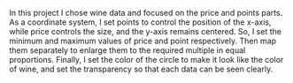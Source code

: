 
In this project I chose wine data and focused on the price and points parts.
As a coordinate system, I set points to control the position of the x-axis, while price controls the size, and the y-axis remains centered. 
So, I set the minimum and maximum values of price and point respectively.
Then map them separately to enlarge them to the required multiple in equal proportions.
Finally, I set the color of the circle to make it look like the color of wine, and set the transparency so that each data can be seen clearly.
